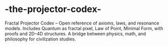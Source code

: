 # -the-projector-codex-
Fractal Projector Codex – Open reference of axioms, laws, and resonance models. Includes Quantum as fractal pixel, Law of Point, Minimal Form, with proofs and 2D–4D structures. A bridge between physics, math, and philosophy for civilization studies.
